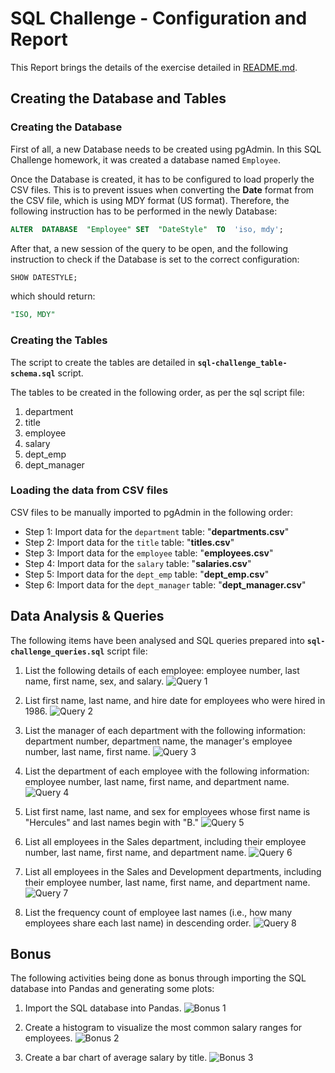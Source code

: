 
# SQL Challenge - Configuration and Report

This Report brings the details of the exercise detailed in [README.md](README.md).
  
## Creating the Database and Tables

### Creating the Database

First of all, a new Database needs to be created using pgAdmin. In this SQL Challenge homework, it was created a database named `Employee`.

Once the Database is created, it has to be configured to load properly the CSV files. This is to prevent issues when converting the **Date** format from the CSV file, which is using MDY format (US format). Therefore, the following instruction has to be performed in the newly Database:
```sql
ALTER  DATABASE  "Employee" SET  "DateStyle"  TO  'iso, mdy';
```
After that, a new session of the query to be open, and the following instruction to check if the Database is set to the correct configuration:
```sql
SHOW DATESTYLE;
```
which should return:
```sql
"ISO, MDY"
```


### Creating the Tables

The script to create the tables are detailed in **`sql-challenge_table-schema.sql`** script.

The tables to be created in the following order, as per the sql script file:

1. department
2. title
3. employee
4. salary
5. dept_emp
6. dept_manager
    
### Loading the data from CSV files

CSV files to be manually imported to pgAdmin in the following order:
* Step 1: Import data for the `department` table: "**departments.csv**"
* Step 2: Import data for the `title` table: "**titles.csv**"
* Step 3: Import data for the `employee` table: "**employees.csv**"
* Step 4: Import data for the `salary` table: "**salaries.csv**"
* Step 5: Import data for the `dept_emp` table: "**dept_emp.csv**"
* Step 6: Import data for the `dept_manager` table: "**dept_manager.csv**"


## Data Analysis & Queries
  
The following items have been analysed and SQL queries prepared into **`sql-challenge_queries.sql`** script file:

1. List the following details of each employee: employee number, last name, first name, sex, and salary.
![Query 1](images/query-1.png)

2. List first name, last name, and hire date for employees who were hired in 1986.
![Query 2](images/query-2.png)

3. List the manager of each department with the following information: department number, department name, the manager's employee number, last name, first name.
![Query 3](images/query-3.png)

4. List the department of each employee with the following information: employee number, last name, first name, and department name.
![Query 4](images/query-4.png)

5. List first name, last name, and sex for employees whose first name is "Hercules" and last names begin with "B."
![Query 5](images/query-5.png)

6. List all employees in the Sales department, including their employee number, last name, first name, and department name.
![Query 6](images/query-6.png)

7. List all employees in the Sales and Development departments, including their employee number, last name, first name, and department name.
![Query 7](images/query-7.png)

8. List the frequency count of employee last names (i.e., how many employees share each last name) in descending order.
![Query 8](images/query-8.png)


## Bonus
  
The following activities being done as bonus through importing the SQL database into Pandas and generating some plots:

1. Import the SQL database into Pandas.
![Bonus 1](images/bonus-1.png)

2. Create a histogram to visualize the most common salary ranges for employees.
![Bonus 2](images/bonus-2.png)

3. Create a bar chart of average salary by title.
![Bonus 3](images/bonus-3.png)